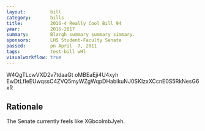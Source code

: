 ```yaml
---
layout:         bill
category:       bills
title:          2016-4 Really Cool Bill 94
year:           2016-2017
summary:        Blargh summary summary simmary.
sponsors:       LHS Student-Faculty Senate
passed:         pn April  7, 2011
tags:           test-bill wHl
visualworkflow: true
---
```



W4QgTLcwVXD2v7tdaaGt oMBEaEji4U4xyh EwDtLfIeEUwqssC4ZVQ5myWZgWqpDHabikuNJ0SKIzxXCcnE0S5RkNesG6xR 




Rationale
---------
The Senate currently feels like XGbcoImbJyeh.

